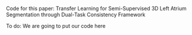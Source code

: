 Code for this paper: Transfer Learning for Semi-Supervised 3D Left Atrium Segmentation through Dual-Task Consistency Framework

To do: We are going to put our code here
